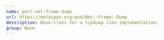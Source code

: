 ```yaml
---
name: perl-net-frame-dump
url: https://metacpan.org/pod/Net::Frame::Dump
description: Base-class for a tcpdump like implementation.
group: None
---
```

